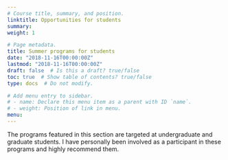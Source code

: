 ```yaml
---
# Course title, summary, and position.
linktitle: Opportunities for students
summary:
weight: 1

# Page metadata.
title: Summer programs for students
date: "2018-11-16T00:00:00Z"
lastmod: "2018-11-16T00:00:00Z"
draft: false  # Is this a draft? true/false
toc: true  # Show table of contents? true/false
type: docs  # Do not modify.

# Add menu entry to sidebar.
# - name: Declare this menu item as a parent with ID `name`.
# - weight: Position of link in menu.
menu:
---
```


The programs featured in this section are targeted at undergraduate and graduate students. I have personally been involved as a participant in these programs and highly recommend them.
